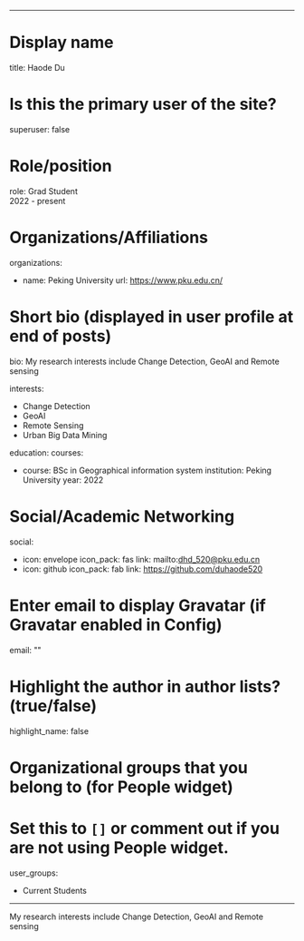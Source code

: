 
---
# Display name
title: Haode Du

# Is this the primary user of the site?
superuser: false

# Role/position
role: Grad Student<br>2022 - present</br>

# Organizations/Affiliations
organizations:
- name: Peking University
  url: https://www.pku.edu.cn/

# Short bio (displayed in user profile at end of posts)
bio: My research interests include Change Detection, GeoAI and Remote sensing

interests:
  - Change Detection
  - GeoAI
  - Remote Sensing
  - Urban Big Data Mining


education:
  courses:
  - course: BSc in Geographical information system
    institution: Peking University
    year: 2022


# Social/Academic Networking
social:
  - icon: envelope
    icon_pack: fas
    link: mailto:dhd_520@pku.edu.cn
  - icon: github
    icon_pack: fab
    link: https://github.com/duhaode520


# Enter email to display Gravatar (if Gravatar enabled in Config)
email: ""

# Highlight the author in author lists? (true/false)
highlight_name: false

# Organizational groups that you belong to (for People widget)
#   Set this to `[]` or comment out if you are not using People widget.
user_groups:
- Current Students
---
My research interests include Change Detection, GeoAI and Remote sensing
